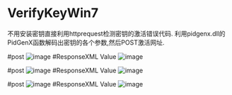 # VerifyKeyWin7

不用安装密钥直接利用httprequest检测密钥的激活错误代码.
利用pidgenx.dll的PidGenX函数解码出密钥的各个参数,然后POST激活网址.

#post
![image](https://github.com/laomms/VerifyKeyWin7/blob/master/win7_01.png)
#ResponseXML Value
![image](https://github.com/laomms/VerifyKeyWin7/blob/master/win7_02.png)

#post
![image](https://github.com/laomms/VerifyKeyWin7/blob/master/win7_1.png)
#ResponseXML Value
![image](https://github.com/laomms/VerifyKeyWin7/blob/master/win7_2.png)

#post
![image](https://github.com/laomms/VerifyKeyWin7/blob/master/win7_3.png)
#ResponseXML Value
![image](https://github.com/laomms/VerifyKeyWin7/blob/master/win7_4.png)


